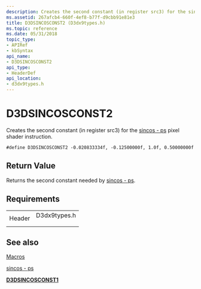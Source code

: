 ```yaml
---
description: Creates the second constant (in register src3) for the sincos - ps pixel shader instruction.
ms.assetid: 267afcb4-660f-4ef8-b77f-d9cbb91e81e3
title: D3DSINCOSCONST2 (D3dx9types.h)
ms.topic: reference
ms.date: 05/31/2018
topic_type: 
- APIRef
- kbSyntax
api_name: 
- D3DSINCOSCONST2
api_type: 
- HeaderDef
api_location: 
- d3dx9types.h
---
```


# D3DSINCOSCONST2

Creates the second constant (in register src3) for the [sincos - ps](../direct3dhlsl/sincos---ps.md) pixel shader instruction.

``` syntax
#define D3DSINCOSCONST2 -0.020833334f, -0.12500000f, 1.0f, 0.50000000f
```

## Return Value

Returns the second constant needed by [sincos - ps](../direct3dhlsl/sincos---ps.md).

## Requirements



|                   |                                                                                         |
|-------------------|-----------------------------------------------------------------------------------------|
| Header<br/> | <dl> <dt>D3dx9types.h</dt> </dl> |



## See also

<dl> <dt>

[Macros](dx9-graphics-reference-d3dx-macros.md)
</dt> <dt>

[sincos - ps](../direct3dhlsl/sincos---ps.md)
</dt> <dt>

[**D3DSINCOSCONST1**](d3dsincosconst1.md)
</dt> </dl>

 

 
